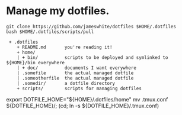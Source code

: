 # Manage my dotfiles.

```
git clone https://github.com/jameswhite/dotfiles $HOME/.dotfiles
bash $HOME/.dotfiles/scripts/pull
```

```
 + .dotfiles
    + README.md       you're reading it!
    + home/
    | + bin/          scripts to be deployed and symlinked to ${HOME}/bin everywhere
    | + doc/          documents I want everywhere
    | .somefile       the actual managed dotfile
    | .someotherfile  the actual managed dotfile
    | .somedir/       a dotfile directory
    + scripts/        scripts for managing dotfiles
```

export DOTFILE_HOME="${HOME}/.dotfiles/home"
mv .tmux.conf ${DOTFILE_HOME}/; (cd; ln -s ${DOTFILE_HOME}/.tmux.conf)
